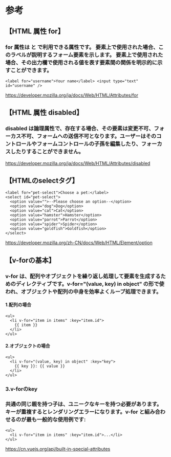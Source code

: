 # 参考

## 【HTML 属性 for】  
### for 属性は <label> と <output> で利用できる属性です。 <label> 要素上で使用された場合、このラベルが説明するフォーム要素を示します。 <output> 要素上で使用された場合、その出力欄で使用される値を表す要素間の関係を明示的に示すことができます。
```
<label for="username">Your name</label> <input type="text" id="username" />
```
<https://developer.mozilla.org/ja/docs/Web/HTML/Attributes/for>

## 【HTML 属性 disabled】
### disabled は論理属性で、存在する場合、その要素は変更不可、フォーカス不可、フォームへの送信不可となります。ユーザーはそのコントロールやフォームコントロールの子孫を編集したり、フォーカスしたりすることができません。

<https://developer.mozilla.org/ja/docs/Web/HTML/Attributes/disabled>

## 【HTMLのselectタグ】
```
<label for="pet-select">Choose a pet:</label>
<select id="pet-select">
  <option value="">--Please choose an option--</option>
  <option value="dog">Dog</option>
  <option value="cat">Cat</option>
  <option value="hamster">Hamster</option>
  <option value="parrot">Parrot</option>
  <option value="spider">Spider</option>
  <option value="goldfish">Goldfish</option>
</select>
```
<https://developer.mozilla.org/zh-CN/docs/Web/HTML/Element/option>

## 【v-forの基本】
### v-for は、配列やオブジェクトを繰り返し処理して要素を生成するためのディレクティブです。v-for="(value, key) in object" の形で使われ、オブジェクトや配列の中身を効率よくループ処理できます。

#### 1.配列の場合
```
<ul>
  <li v-for="item in items" :key="item.id">
    {{ item }}
  </li>
</ul>
```
#### 2.オブジェクトの場合
```
<ul>
  <li v-for="(value, key) in object" :key="key">
    {{ key }}: {{ value }}
  </li>
</ul>
```
### 3.v-forのkey　
### 共通の同じ親を持つ子は、ユニークなキーを持つ必要があります。キーが重複するとレンダリングエラーになります。v-for と組み合わせるのが最も一般的な使用例です:
```
<ul>
  <li v-for="item in items" :key="item.id">...</li>
</ul>
```
<https://cn.vuejs.org/api/built-in-special-attributes>

